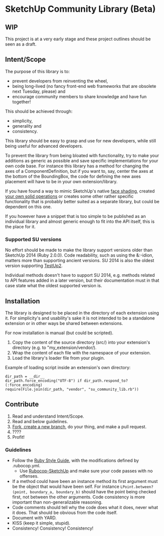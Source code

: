 # SketchUp Community Library (Beta)

## WIP

This project is at a very early stage and these project outlines should be seen as a draft.

## Intent/Scope

The purpose of this library is to:

* prevent developers from reinventing the wheel,
* being long-lived (no fancy front-end web frameworks that are obsolete next Tuesday, please) and
* encourage community members to share knowledge and have fun together!

This should be achieved through:

* simplicity,
* generality and
* consistency.

This library should be easy to grasp and use for new developers, while still being useful for advanced developers.

To prevent the library from being bloated with functionality, try to make your additions as generic as possible and save specific implementations for your own code base. For instance this library has a method for changing the axes of a ComponentDefinition, but if you want to, say, center the axes at the bottom of the BoundingBox, the code for defining the new axes placement will have to be in your own extension/library.

If you have found a way to mimic SketchUp's native [face shading](https://github.com/Eneroth3/FaceShader), created [your own solid operations](https://github.com/Eneroth3/Eneroth-Solid-Tools) or creates some other rather specific functionality that is probably better suited as a separate library, but could be dependent on this one.

If you however have a snippet that is too simple to be published as an individual library and almost generic enough to fit into the API itself, this is the place for it.

### Supported SU versions

No effort should be made to make the library support versions older than SketchUp 2014 (Ruby 2.0.0). Code readability, such as using the &:-idion, matters more than supporting ancient versions. SU 2014 is also the oldest version supporting [TestUp2](https://github.com/SketchUp/testup-2).

Individual methods doesn't have to support SU 2014, e.g. methods related to API features added in a later version, but their documentation must in that case state what the oldest supported version is.

## Installation

The library is designed to be placed in the directory of each extension using it. For simplicity's and usability's sake it is not intended to be a standalone extension or in other ways be shared between extensions.

For now installation is manual (but could be scripted).

1. Copy the content of the source directory (src/) into your extension's directory (e.g. to "my_extension/vendor/).
2. Wrap the content of each file with the namespace of your extension.
3. Load the library's loader file from your plugin.

Example of loading script inside an extension's own directory:

    dir_path = __dir__
    dir_path.force_encoding("UTF-8") if dir_path.respond_to?(:force_encoding)
    require(File.join(dir_path, "vendor", "su_community_lib.rb"))

## Contribute

1. Read and understand Intent/Scope.
2. Read and below guidelines.
3. [Fork, create a new branch](https://gist.github.com/Chaser324/ce0505fbed06b947d962), do your thing, and make a pull request.
4. ????
5. Profit!

### Guidelines

* Follow the [Ruby Style Guide](https://github.com/bbatsov/ruby-style-guide), with the modifications defined by .rubocop.yml.
    * Use [Rubocop-SketchUp](https://github.com/SketchUp/rubocop-sketchup) and make sure your code passes with no offenses.
* If a method could have been an instance method its first argument must be the object that would have been self. For instance `LPoint.between?(point, boundary_a, boundary_b)` should have the point being checked first, not between the other arguments. Code consistency is more important than non-generalizable reasoning.
* Code comments should tell why the code does what it does, never what it does. That should be obvious from the code itself.
* Document with YARD.
* KISS (keep it simple, stupid).
* Consistency! Consistency! Consistency!
